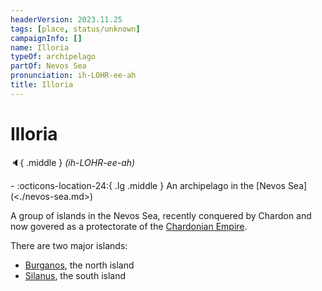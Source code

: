 ```yaml
---
headerVersion: 2023.11.25
tags: [place, status/unknown]
campaignInfo: []
name: Illoria
typeOf: archipelago
partOf: Nevos Sea
pronunciation: ih-LOHR-ee-ah
title: Illoria
---
```


# Illoria
:speaker:{ .middle } *(ih-LOHR-ee-ah)*  
<div class="grid cards ext-narrow-margin ext-one-column" markdown>
-    :octicons-location-24:{ .lg .middle } An archipelago in the [Nevos Sea](<./nevos-sea.md>)  
</div>


A group of islands in the Nevos Sea, recently conquered by Chardon and now govered as a protectorate of the [Chardonian Empire](<chardonian-empire/chardonian-empire.md>). 

There are two major islands:
* [Burganos](<./burganos.md>), the north island
* [Silanus](<./silanus.md>), the south island

